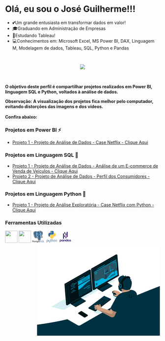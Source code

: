 # Olá, eu sou o José Guilherme!!!


- 💕Um grande entusiasta em transformar dados em valor!
- 🎓Graduando em Administração de Empresas
- 🚀Estudando Tableau!
- 💻Conhecimentos em: Microsoft Excel, MS Power BI, DAX, Linguagem M, Modelagem de dados, Tableau, SQL, Python e Pandas

<br />

<div align= 'center'>

![](https://komarev.com/ghpvc/?username=jguilhermeex&style=for-the-badge)

</div>
<br />

 **O objetivo deste perfil é compartilhar projetos realizados em Power BI, linguagem SQL e Python, voltados à análise de dados.**
 <br />

**Observação: A visualização dos projetos fica melhor pelo computador, evitando distorções das imagens e dos vídeos.**
 <br />
 <br />
**Confira abaixo:**

 ### Projetos em Power BI ⚡
 - [Projeto 1 - Projeto de Análise de Dados - Case Netflix - Clique Aqui](https://github.com/jguilhermeex/powerbi.git)
 
 ### Projetos em Linguagem SQL 💾                                                                                                                                   
 - [Projeto 1 - Projeto de Análise de Dados - Análise de um E-commerce de Venda de Veículos - Clique Aqui](https://github.com/jguilhermeex/PortfolioSQL-02.git)
 - [Projeto 2 - Projeto de Análise de Dados - Perfil dos Consumidores - Clique Aqui](https://github.com/jguilhermeex/PortfolioSQL-03.git)

 ### Projetos em Linguagem Python 🐍
 
- [Projeto 1  - Projeto de Análise Exploratória - Case Netflix com Python - Clique Aqui](https://github.com/jguilhermeex/Python_Pandas.git)


### Ferramentas Utilizadas
 <div>
<img src="https://github.com/sempostma/office365-icons/blob/master/png/1024/excel.png"width="40" height=40"/>
<img src="https://github.com/microsoft/PowerBI-Icons/blob/main/PNG/Power-BI.png"width="40" height=40"/>
<img src="https://github.com/devicons/devicon/blob/master/icons/postgresql/postgresql-original-wordmark.svg" width="40" height=40"/>
<img src="https://github.com/devicons/devicon/blob/master/icons/python/python-original-wordmark.svg" width="40" height=40 "/>
<img src="https://github.com/devicons/devicon/blob/master/icons/pandas/pandas-original-wordmark.svg" width="40" height=40"/>


 
  
<div style="display: flex; justify-content: space-between;"> <br>
  <img align="left"height="300" alt="coding-time" src="code.gif">

   
   
   
   

      


   







